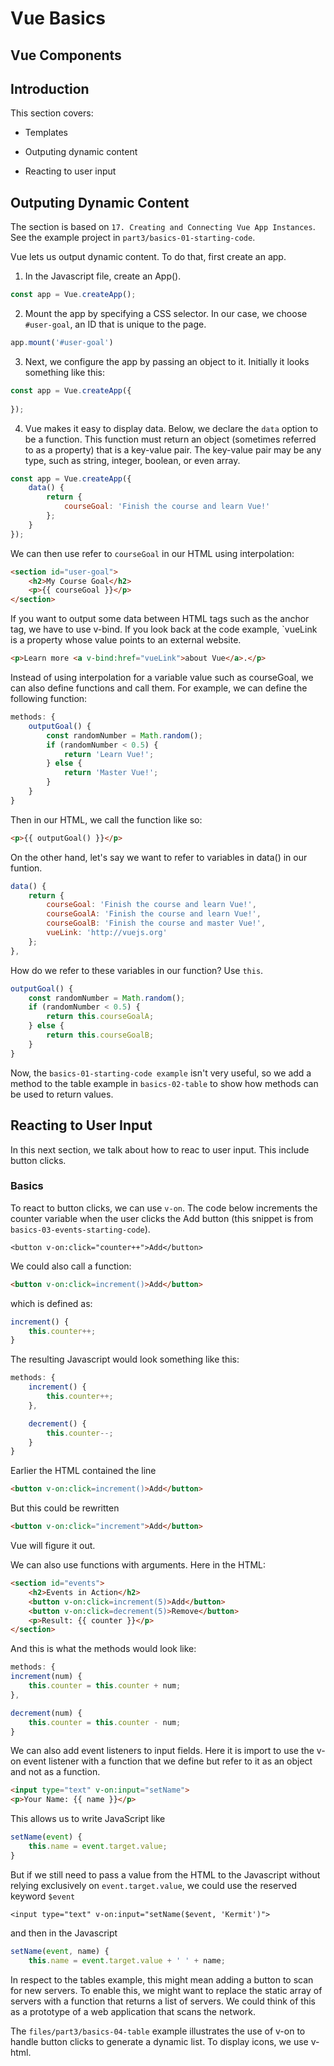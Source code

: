 # Vue Basics

## Vue Components

## Introduction

This section covers:

- Templates

- Outputing dynamic content

- Reacting to user input

## Outputing Dynamic Content

The section is based on `17. Creating and Connecting Vue App Instances`. See the example project in `part3/basics-01-starting-code`.

Vue lets us output dynamic content. To do that, first create an app.

1. In the Javascript file, create an App().

```javascript
const app = Vue.createApp();
```

2. Mount the app by specifying a CSS selector. In our case, we choose `#user-goal`, an ID that is unique to the page.

```javascript
app.mount('#user-goal')
```

3. Next, we configure the app by passing an object to it. Initially it looks something like this:

```javascript
const app = Vue.createApp({
    
});
```

4. Vue makes it easy to display data. Below, we declare the `data` option to be a function. This function must return an object (sometimes referred to as a property) that is a key-value pair. The key-value pair may be any type, such as string, integer, boolean, or even array.

```javascript
const app = Vue.createApp({
    data() {
        return {
            courseGoal: 'Finish the course and learn Vue!'
        };
    }
});
```

We can then use refer to `courseGoal` in our HTML using interpolation: 

```html
<section id="user-goal">
    <h2>My Course Goal</h2>
    <p>{{ courseGoal }}</p>
</section>
```

If you want to output some data between HTML tags such as the anchor tag, we have to use v-bind. If you look back at the code example, `vueLink is a property whose value points to an external website. 

```html
<p>Learn more <a v-bind:href="vueLink">about Vue</a>.</p>
```

Instead of using interpolation for a variable value such as courseGoal, we can also define functions and call them. For example, we can define the following function:

```javascript
methods: {
    outputGoal() {
        const randomNumber = Math.random();
        if (randomNumber < 0.5) {
            return 'Learn Vue!';
        } else {
            return 'Master Vue!';
        }
    }
}
```

Then in our HTML, we call the function like so: 

```html
<p>{{ outputGoal() }}</p>
```

On the other hand, let's say we want to refer to variables in data() in our funtion. 

```javascript
data() {
    return {
        courseGoal: 'Finish the course and learn Vue!',
        courseGoalA: 'Finish the course and learn Vue!',
        courseGoalB: 'Finish the course and master Vue!',
        vueLink: 'http://vuejs.org'
    };
},
```

How do we refer to these variables in our function? Use `this`. 

```javascript
outputGoal() {
    const randomNumber = Math.random();
    if (randomNumber < 0.5) {
        return this.courseGoalA;
    } else {
        return this.courseGoalB;
    }
}
```

Now, the `basics-01-starting-code example` isn't very useful, so we add a method to the table example in `basics-02-table` to show how methods can be used to return values.

## Reacting to User Input

In this next section, we talk about how to reac to user input. This include button clicks.

### Basics

To react to button clicks, we can use `v-on`. The code below increments the counter variable when the user clicks the Add button (this snippet is from `basics-03-events-starting-code`).

```
<button v-on:click="counter++">Add</button>
```

We could also call a function: 

```html
<button v-on:click=increment()>Add</button>
```

which is defined as: 

```javascript
increment() {
    this.counter++;
}
```

The resulting Javascript would look something like this:

```javascript
methods: {
    increment() {
        this.counter++;
    },

    decrement() {
        this.counter--;
    }
}
```

Earlier the HTML contained the line

```html
<button v-on:click=increment()>Add</button>
```

But this could be rewritten

```html
<button v-on:click="increment">Add</button>
```

Vue will figure it out.

We can also use functions with arguments. Here in the HTML:

```html
<section id="events">
    <h2>Events in Action</h2>
    <button v-on:click=increment(5)>Add</button>
    <button v-on:click=decrement(5)>Remove</button>
    <p>Result: {{ counter }}</p>
</section>
```

And this is what the methods would look like:

```javascript
methods: {
increment(num) {
    this.counter = this.counter + num;
},

decrement(num) {
    this.counter = this.counter - num;
}
```

We can also add event listeners to input fields. Here it is import to use the v-on event listener with a function that we define but refer to it as an object and not as a function. 

```html
<input type="text" v-on:input="setName">
<p>Your Name: {{ name }}</p>
```

This allows us to write JavaScript like

```javascript
setName(event) {
    this.name = event.target.value;
}
```

But if we still need to pass a value from the HTML to the Javascript without relying exclusively on `event.target.value`, we could use the reserved keyword `$event`

```
<input type="text" v-on:input="setName($event, 'Kermit')">
```

and then in the Javascript

```javascript
setName(event, name) {
    this.name = event.target.value + ' ' + name;
```

In respect to the tables example, this might mean adding a button to scan for new servers. To enable this, we might want to replace the static array of servers with a function that returns a list of servers. We could think of this as a prototype of a web application that scans the network.

The `files/part3/basics-04-table` example illustrates the use of v-on to handle button clicks to generate a dynamic list. To display icons, we use v-html. 